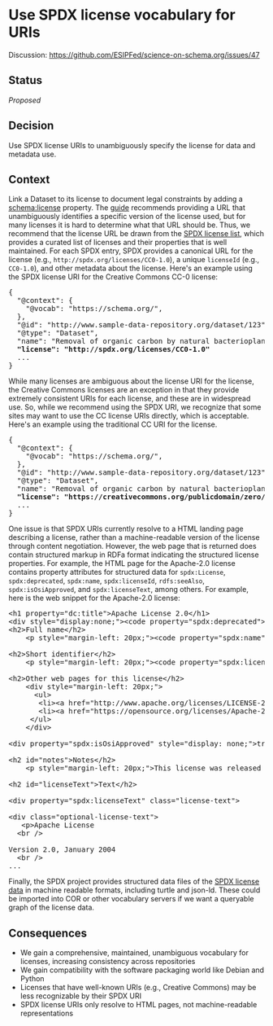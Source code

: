 # Use SPDX license vocabulary for URIs

Discussion: https://github.com/ESIPFed/science-on-schema.org/issues/47

## Status ##
_Proposed_

## Decision ##

Use SPDX license URIs to unambiguously specify the license for data and metadata use.

## Context ##

Link a Dataset to its license to document legal constraints by adding a [schema:license](https://schema.org/license) property. The [guide](https://developers.google.com/search/docs/data-types/dataset) recommends providing a URL that unambiguously identifies a specific version of the license used, but for many licenses it is hard to determine what that URL should be. Thus, we recommend that the license URL be drawn from the [SPDX license list](https://spdx.org/licenses/), which provides a curated list of licenses and their properties that is well maintained. For each SPDX entry, SPDX provides a canonical URL for the license (e.g., `http://spdx.org/licenses/CC0-1.0`), a unique `licenseId` (e.g., `CC0-1.0`), and other metadata about the license. Here's an example using the SPDX license URI for the Creative Commons CC-0 license:

<pre>
{
  "@context": {
    "@vocab": "https://schema.org/",
  },
  "@id": "http://www.sample-data-repository.org/dataset/123",
  "@type": "Dataset",
  "name": "Removal of organic carbon by natural bacterioplankton communities as a function of pCO2 from laboratory experiments between 2012 and 2016",
  <strong>"license": "http://spdx.org/licenses/CC0-1.0"</strong>
  ...
}
</pre>

While many licenses are ambiguous about the license URI for the license, the Creative Commons licenses are an exception in that they provide extremely consistent URIs for each license, and these are in widespread use.  So, while we recommend using the SPDX URI, we recognize that some sites may want to use the CC license URIs directly, which is acceptable.  Here's an example using the traditional CC URI for the license.
<pre>
{
  "@context": {
    "@vocab": "https://schema.org/",
  },
  "@id": "http://www.sample-data-repository.org/dataset/123",
  "@type": "Dataset",
  "name": "Removal of organic carbon by natural bacterioplankton communities as a function of pCO2 from laboratory experiments between 2012 and 2016",
  <strong>"license": "https://creativecommons.org/publicdomain/zero/1.0"</strong>
  ...
}
</pre>

One issue is that SPDX URIs currently resolve to a HTML landing page describing a license, rather than a machine-readable version of the license through content negotiation. However, the web page that is returned does contain structured markup in RDFa format indicating the structured license properties.  For example, the HTML page for the Apache-2.0 license contains property attributes for structured data for `spdx:License`, `spdx:deprecated`, `spdx:name`, `spdx:licenseId`, `rdfs:seeAlso`, `spdx:isOsiApproved`, and `spdx:licenseText`, among others. For example, here is the web snippet for the Apache-2.0 license:

<pre>
&lt;h1 property="dc:title"&gt;Apache License 2.0&lt;/h1&gt;
&lt;div style="display:none;"&gt;&lt;code property="spdx:deprecated"&gt;false&lt;/code&gt;&lt;/div&gt;
&lt;h2&gt;Full name&lt;/h2&gt;
    &lt;p style="margin-left: 20px;"&gt;&lt;code property="spdx:name"&gt;Apache License 2.0&lt;/code&gt;&lt;/p&gt;

&lt;h2&gt;Short identifier&lt;/h2&gt;
    &lt;p style="margin-left: 20px;"&gt;&lt;code property="spdx:licenseId"&gt;Apache-2.0&lt;/code&gt;&lt;/p&gt;

&lt;h2&gt;Other web pages for this license&lt;/h2&gt;
    &lt;div style="margin-left: 20px;"&gt;
      &lt;ul&gt;
       &lt;li&gt;&lt;a href="http://www.apache.org/licenses/LICENSE-2.0" rel="rdfs:seeAlso"&gt;http://www.apache.org/licenses/LICENSE-2.0&lt;/a&gt;&lt;/li&gt;
       &lt;li&gt;&lt;a href="https://opensource.org/licenses/Apache-2.0" rel="rdfs:seeAlso"&gt;https://opensource.org/licenses/Apache-2.0&lt;/a&gt;&lt;/li&gt;
     &lt;/ul&gt;
    &lt;/div&gt;
          
&lt;div property="spdx:isOsiApproved" style="display: none;"&gt;true&lt;/div&gt;

&lt;h2 id="notes"&gt;Notes&lt;/h2&gt;
    &lt;p style="margin-left: 20px;"&gt;This license was released January 2004&lt;/p&gt;

&lt;h2 id="licenseText"&gt;Text&lt;/h2&gt;

&lt;div property="spdx:licenseText" class="license-text"&gt;
      
&lt;div class="optional-license-text"&gt;
   &lt;p&gt;Apache License
  &lt;br /&gt;

Version 2.0, January 2004
  &lt;br /&gt;
...
</pre>

Finally, the SPDX project provides structured data files of the [SPDX license data](https://github.com/spdx/license-list-data) in machine readable formats, including turtle and json-ld.  These could be imported into COR or other vocabulary servers if we want a queryable graph of the license data.

## Consequences ##

- We gain a comprehensive, maintained, unambiguous vocabulary for licenses, increasing consistency across repositories
- We gain compatibility with the software packaging world like Debian and Python
- Licenses that have well-known URIs (e.g., Creative Commons) may be less recognizable by their SPDX URI
- SPDX license URIs only resolve to HTML pages, not machine-readable representations 

